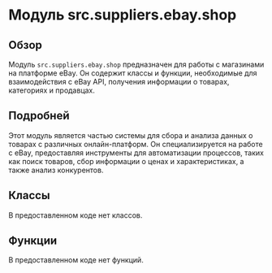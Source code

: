 # Модуль src.suppliers.ebay.shop

## Обзор

Модуль `src.suppliers.ebay.shop` предназначен для работы с магазинами на платформе eBay. 
Он содержит классы и функции, необходимые для взаимодействия с eBay API, получения информации о товарах, категориях и продавцах.

## Подробней

Этот модуль является частью системы для сбора и анализа данных о товарах с различных онлайн-платформ. 
Он специализируется на работе с eBay, предоставляя инструменты для автоматизации процессов, таких как поиск товаров, сбор информации о ценах и характеристиках, а также анализ конкурентов.

## Классы

В предоставленном коде нет классов.

## Функции

В предоставленном коде нет функций.